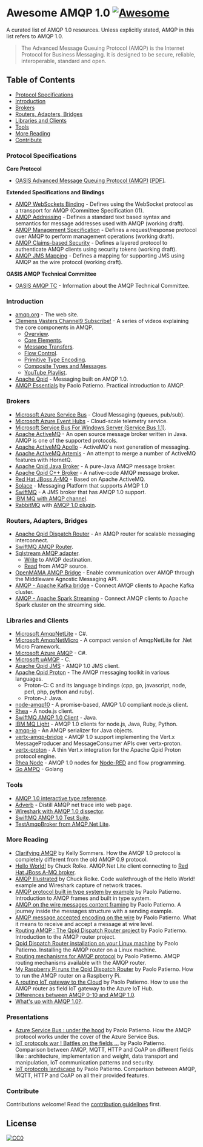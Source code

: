 # Awesome AMQP 1.0 [![Awesome](https://cdn.rawgit.com/sindresorhus/awesome/d7305f38d29fed78fa85652e3a63e154dd8e8829/media/badge.svg)](https://github.com/sindresorhus/awesome)
A curated list of AMQP 1.0 resources. Unless explicitly stated, AMQP in this list refers to AMQP 1.0.

> The Advanced Message Queuing Protocol (AMQP) is the Internet Protocol for Business Messaging. It is designed to be secure, reliable, interoperable, standard and open.

## Table of Contents

- [Protocol Specifications](#protocol-specifications)
- [Introduction](#introduction)
- [Brokers](#brokers)
- [Routers, Adapters, Bridges](#routers-adapters-bridges)
- [Libraries and Clients](#libraries-and-clients)
- [Tools](#tools)
- [More Reading](#more-reading)
- [Contribute](#contribute)


### Protocol Specifications

**Core Protocol**
* [OASIS Advanced Message Queuing Protocol (AMQP)](http://docs.oasis-open.org/amqp/core/v1.0/amqp-core-overview-v1.0.html) [[PDF](http://docs.oasis-open.org/amqp/core/v1.0/amqp-core-complete-v1.0.pdf)].

**Extended Specifications and Bindings**
* [AMQP WebSockets Binding](http://docs.oasis-open.org/amqp-bindmap/amqp-wsb/v1.0/amqp-wsb-v1.0.html) - Defines using the WebSocket protocol as a transport for AMQP (Committee Specification 01).
* [AMQP Addressing](https://www.oasis-open.org/committees/download.php/52063/amqp-addressing-v1.0-wd05.pdf) - Defines a standard text based syntax and semantics for message addresses used with AMQP (working draft).
* [AMQP Management Specification](https://www.oasis-open.org/committees/document.php?document_id=54441&wg_abbrev=amqp) - Defines a request/response protocol over AMQP to perform management operations (working draft).
* [AMQP Claims-based Security](https://www.oasis-open.org/committees/document.php?document_id=50506&wg_abbrev=amqp) - Defines a layered protocol to authenticate AMQP clients using security tokens (working draft).
* [AMQP JMS Mapping](https://www.oasis-open.org/committees/download.php/60251/amqp-bindmap-jms-v1.0-wd08.pdf) - Defines a mapping for supporting JMS using AMQP as the wire protocol (working draft).

**OASIS AMQP Technical Committee**
* [OASIS AMQP TC](https://www.oasis-open.org/committees/tc_home.php?wg_abbrev=amqp) - Information about the AMQP Technical Committee.


### Introduction

* [amqp.org](http://www.amqp.org/) - The web site.
* [Clemens Vasters Channel9 Subscribe!](https://channel9.msdn.com/Blogs/Subscribe) - A series of videos explaining the core components in AMQP.
  * [Overview](https://channel9.msdn.com/Blogs/Subscribe/The-AMQP-10-Protocol-16-Overview).
  * [Core Elements](https://channel9.msdn.com/Blogs/Subscribe/The-AMQP-10-Protocol-26-Core-Elements).
  * [Message Transfers](https://channel9.msdn.com/Blogs/Subscribe/The-AMQP-10-Protocol-36-Message-Transfers).
  * [Flow Control](https://channel9.msdn.com/Blogs/Subscribe/The-AMQP-10-Protocol-46-Flow-Control).
  * [Primitive Type Encoding](https://channel9.msdn.com/Blogs/Subscribe/The-AMQP-10-Protocol-56-Primitive-Type-Encoding).
  * [Composite Types and Messages](https://channel9.msdn.com/Blogs/Subscribe/The-AMQP-10-Protocol-66-Composite-Types-and-Messages).
  * [YouTube Playlist](https://www.youtube.com/watch?v=ODpeIdUdClc&list=PLmE4bZU0qx-wAP02i0I7PJWvDWoCytEjD).
* [Apache Qpid](https://qpid.apache.org/) - Messaging built on AMQP 1.0.
* [AMQP Essentials](https://dzone.com/refcardz/amqp-essentials) by Paolo Patierno. Practical introduction to AMQP.


### Brokers

* [Microsoft Azure Service Bus](https://azure.microsoft.com/en-us/services/service-bus/) - Cloud Messaging (queues, pub/sub).
* [Microsoft Azure Event Hubs](https://azure.microsoft.com/en-us/services/event-hubs/) - Cloud-scale telemetry service.
* [Microsoft Service Bus For Windows Server (Service Bus 1.1)](https://msdn.microsoft.com/en-us/library/dn282144.aspx).
* [Apache ActiveMQ](http://activemq.apache.org/) - An open source message broker written in Java. AMQP is one of the supported protocols.
* [Apache ActiveMQ Apollo](http://activemq.apache.org/apollo/) - ActiveMQ's next generation of messaging.
* [Apache ActiveMQ Artemis](http://activemq.apache.org/artemis/) - An attempt to merge a number of ActiveMQ features with HornetQ.
* [Apache Qpid Java Broker](http://qpid.apache.org/components/java-broker/) - A pure-Java AMQP message broker.
* [Apache Qpid C++ Broker](http://qpid.apache.org/components/cpp-broker/index.html) - A native-code AMQP message broker.
* [Red Hat JBoss A-MQ](https://www.redhat.com/en/technologies/jboss-middleware/amq) - Based on Apache ActiveMQ.
* [Solace](http://dev.solace.com/tech/amqp/) - Messaging Platform that supports AMQP 1.0
* [SwiftMQ](http://www.swiftmq.com) - A JMS broker that has AMQP 1.0 support.
* [IBM MQ with AMQP channel](https://www.ibm.com/support/knowledgecenter/SSFKSJ_8.0.0/com.ibm.mq.amqp.doc/amqp_support.htm).
* [RabbitMQ](https://www.rabbitmq.com) with [AMQP 1.0 plugin](https://github.com/rabbitmq/rabbitmq-amqp1.0).


### Routers, Adapters, Bridges

* [Apache Qpid Dispatch Router](http://qpid.apache.org/components/dispatch-router/index.html) - An AMQP router for scalable messaging interconnect.
* [SwiftMQ AMQP Router](http://www.swiftmq.com/products/amqprouter/index.html).
* [Sqlstream AMQP adapter](http://sqlstream.com/docs/int_amqpadapter.html).
  * [Write](http://sqlstream.com/docs/int_ecda_writing_amqp.html) to AMQP destination.
  * [Read](http://sqlstream.com/docs/int_ecda_reading_amqp.html) from AMQP source.
* [OpenMAMA AMQP Bridge](http://www.openmama.org/middleware-bridges) - Enable communication over AMQP through the Middleware Agnostic Messaging API.
* [AMQP - Apache Kafka bridge](https://github.com/rhiot/amqp-kafka-bridge) - Connect AMQP clients to Apache Kafka cluster.
* [AMQP - Apache Spark Streaming](https://github.com/radanalyticsio/streaming-amqp) - Connect AMQP clients to Apache Spark cluster on the streaming side.


### Libraries and Clients

* [Microsoft AmqpNetLite](https://github.com/Azure/amqpnetlite) - C#.
* [Microsoft AmqpNetMicro](https://www.nuget.org/packages/AMQPNetMicro/) - A compact version of AmqpNetLite for .Net Micro Framework.
* [Microsoft Azure AMQP](https://github.com/Azure/azure-amqp) - C#.
* [Microsoft uAMQP](https://github.com/azure/azure-uamqp-c/) - C.
* [Apache Qpid JMS](https://qpid.apache.org/components/jms/) - AMQP 1.0 JMS client.
* [Apache Qpid Proton](https://qpid.apache.org/proton/index.html) - The AMQP messaging toolkit in various languages.
  * Proton-C: C and its language bindings (cpp, go, javascript, node, perl, php, python and ruby).
  * Proton-J: Java.
* [node-amqp10](https://github.com/noodlefrenzy/node-amqp10) - A promise-based, AMQP 1.0 compliant node.js client.
* [Rhea](https://github.com/grs/rhea) - A node.js client.
* [SwiftMQ AMQP 1.0 Client](http://www.swiftmq.com/products/client/index.html) - Java.
* [IBM MQ Light](https://developer.ibm.com/messaging/mq-light/) - AMQP 1.0 clients for node.js, Java, Ruby, Python.
* [amqp-io](https://github.com/xinchen10/amqp-io) - An AMQP serializer for Java objects.
* [vertx-amqp-bridge](https://github.com/vert-x3/vertx-amqp-bridge) - AMQP 1.0 support implementing the Vert.x MessageProducer and MessageConsumer APIs over vertx-proton.
* [vertx-proton](https://github.com/vert-x3/vertx-proton) - A thin Vert.x integration for the Apache Qpid Proton protocol engine.
* [Rhea Node](https://github.com/ppatierno/rhea-node) - AMQP 1.0 nodes for [Node-RED](http://nodered.org/) and flow programming.
* [Go AMPQ](https://github.com/vcabbage/amqp) - Golang


### Tools

* [AMQP 1.0 interactive type reference](http://qpid.apache.org/amqp/type-reference.html).
* [Adverb](https://github.com/ChugR/Adverb) - Distill AMQP net trace into web page.
* [Wireshark with AMQP 1.0 dissector](https://www.wireshark.org/).
* [SwiftMQ AMQP 1.0 Test Suite](http://www.swiftmq.com/developers/amqp_testsuite/index.html).
* [TestAmqpBroker from AMQP.Net Lite](https://github.com/Azure/amqpnetlite/tree/master/test/TestAmqpBroker).


### More Reading

* [Clarifying AMQP](http://kellabyte.com/2012/10/20/clarifying-amqp/) by Kelly Sommers. How the AMQP 1.0 protocol is completely different from the old AMQP 0.9 protocol.
* [Hello World!](https://chugrolke.wordpress.com/2015/08/03/hello-world/) by Chuck Rolke. AMQP.Net Lite client connecting to [Red Hat JBoss A-MQ broker](https://access.redhat.com/documentation/en-US/Red_Hat_JBoss_A-MQ/6.2/index.html).
* [AMQP Illustrated](https://chugrolke.wordpress.com/2015/08/27/amqp-illustrated/) by Chuck Rolke. Code walkthrough of the Hello World! example and Wireshark capture of network traces.
* [AMQP protocol built in type system by example](https://paolopatierno.wordpress.com/2015/07/20/amqp-protocol-the-builtin-type-system-by-examples/) by Paolo Patierno. Introduction to AMQP frames and built in type system.
* [AMQP on the wire messages content framing](https://paolopatierno.wordpress.com/2015/07/23/amqp-on-the-wire-messages-content-framing/) by Paolo Patierno. A journey inside the messages structure with a sending example.
* [AMQP message accepted encoding on the wire](https://paolopatierno.wordpress.com/2015/07/24/amqp-message-accepted-encoding-on-the-wire/) by Paolo Patierno. What it means to receive and accept a message at wire level.
* [Routing AMQP : The Qpid Dispatch Router project](https://paolopatierno.wordpress.com/2016/03/21/routing-amqp-the-qpid-dispatch-router-project/) by Paolo Patierno. Introduction to the AMQP router project.
* [Qpid Dispatch Router installation on your Linux machine](https://paolopatierno.wordpress.com/2016/04/25/qpid-dispatch-router-installation-on-your-linux-machine/) by Paolo Patierno. Installing the AMQP router on a Linux machine.
* [Routing mechanisms for AMQP protocol](https://paolopatierno.wordpress.com/2016/05/10/routing-mechanisms-for-amqp-protocol/) by Paolo Patierno. AMQP routing mechanisms available with the AMQP router.
* [My Raspberry Pi runs the Qpid Dispatch Router](https://paolopatierno.wordpress.com/2016/05/14/my-raspberry-pi-runs-the-qpid-dispatch-router/) by Paolo Patierno. How to run the AMQP router on a Raspberry Pi.
* [A routing IoT gateway to the Cloud](https://paolopatierno.wordpress.com/2016/07/23/a-routing-iot-gateway-to-the-cloud/) by Paolo Patierno. How to use the AMQP router as field IoT gateway to the Azure IoT Hub.
* [Differences between AMQP 0-10 and AMQP 1.0](https://access.redhat.com/documentation/en-US/Red_Hat_Enterprise_MRG/3/html/Messaging_Programming_Reference/Differences_between_AMQP_0-10_and_AMQP_1.0.html).
* [What's up with AMQP 1.0?](http://blogs.mulesoft.com/dev/mule-dev/whats-up-with-amqp-1-0/).


### Presentations

* [Azure Service Bus : under the hood](http://www.slideshare.net/paolopat/azure-service-bus-under-the-hood) by Paolo Patierno. How the AMQP protocol works under the cover of the Azure Service Bus.
* [IoT protocols war ! Battles on the fields ...](http://www.slideshare.net/paolopat/internet-ofthingsprotocolswar) by Paolo Patierno. Comparison between AMQP, MQTT, HTTP and CoAP on different fields like : architecture, implementation and weight, data transport and manipulation, IoT communication patterns and security.
* [IoT protocols landscape](http://www.slideshare.net/paolopat/io-t-protocols-landscape) by Paolo Patierno. Comparison between AMQP, MQTT, HTTP and CoAP on all their provided features.


### Contribute

Contributions welcome! Read the [contribution guidelines](CONTRIBUTING.md) first.


## License

[![CC0](http://i.creativecommons.org/p/zero/1.0/88x31.png)](http://creativecommons.org/publicdomain/zero/1.0/)
